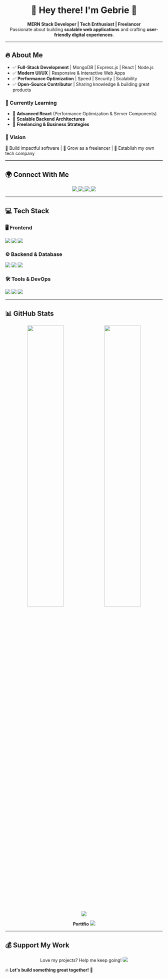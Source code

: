 <h1 align="center">🚀 Hey there! I'm Gebrie 👋</h1>

<p align="center">
  <b>MERN Stack Developer | Tech Enthusiast | Freelancer</b>  
  <br>
  Passionate about building <b>scalable web applications</b> and crafting <b>user-friendly digital experiences</b>.
</p>

---

## 🔥 About Me  
- ✅ **Full-Stack Development** | MongoDB | Express.js | React | Node.js  
- ✅ **Modern UI/UX** | Responsive & Interactive Web Apps  
- ✅ **Performance Optimization** | Speed | Security | Scalability  
- ✅ **Open-Source Contributor** | Sharing knowledge & building great products  

### 🌱 Currently Learning  
- 🔹 **Advanced React** (Performance Optimization & Server Components)  
- 🔹 **Scalable Backend Architectures**  
- 🔹 **Freelancing & Business Strategies**  

### 🎯 Vision  
🚀 Build impactful software | 🌟 Grow as a freelancer | 🏢 Establish my own tech company  

---

## 🌍 Connect With Me  

<p align="center">
  <a href="https://facebook.com/gebrie10">
    <img src="https://img.shields.io/badge/Facebook-%231877F2.svg?style=for-the-badge&logo=Facebook&logoColor=white">
  </a>
  <a href="https://instagram.com/gebrie10">
    <img src="https://img.shields.io/badge/Instagram-%23E4405F.svg?style=for-the-badge&logo=Instagram&logoColor=white">
  </a>
  <a href="https://x.com/@gabiwagnew">
    <img src="https://img.shields.io/badge/X-black.svg?style=for-the-badge&logo=X&logoColor=white">
  </a>
  <a href="https://linkedin.com/in/gebrie">
    <img src="https://img.shields.io/badge/LinkedIn-%230077B5.svg?style=for-the-badge&logo=linkedin&logoColor=white">
  </a>
</p>

---

## 💻 Tech Stack  

### 🖥 Frontend  
<p>
  <img src="https://img.shields.io/badge/react-%2320232a.svg?style=for-the-badge&logo=react&logoColor=%2361DAFB">
  <img src="https://img.shields.io/badge/tailwindcss-%2338B2AC.svg?style=for-the-badge&logo=tailwind-css&logoColor=white">
  <img src="https://img.shields.io/badge/javascript-%23323330.svg?style=for-the-badge&logo=javascript&logoColor=%23F7DF1E">
</p>

### ⚙ Backend & Database  
<p>
  <img src="https://img.shields.io/badge/node.js-6DA55F?style=for-the-badge&logo=node.js&logoColor=white">
  <img src="https://img.shields.io/badge/MongoDB-%234ea94b.svg?style=for-the-badge&logo=mongodb&logoColor=white">
  <img src="https://img.shields.io/badge/Express.js-000000?style=for-the-badge&logo=express&logoColor=white">
</p>

### 🛠 Tools & DevOps  
<p>
  <img src="https://img.shields.io/badge/git-%23F05033.svg?style=for-the-badge&logo=git&logoColor=white">
  <img src="https://img.shields.io/badge/netlify-%23000000.svg?style=for-the-badge&logo=netlify&logoColor=#00C7B7">
  <img src="https://img.shields.io/badge/Render-%46E3B7.svg?style=for-the-badge&logo=render&logoColor=white">
</p>

---

## 📊 GitHub Stats  

<p align="center">
  <img src="https://github-readme-streak-stats.herokuapp.com/?user=gebrie-dev&theme=radical&hide_border=false" width="48%">
  <img src="https://github-readme-stats.vercel.app/api/top-langs/?username=gebrie-dev&theme=radical&layout=compact" width="48%">
  <img src="https://github-contributor-stats.vercel.app/api?username=gebrie-dev&limit=5&theme=radical">
</p>

<p align="center">
  <b>Porttfio</b>  
  <img src="[https://visitcount.itsvg.in/api?id=gebrie-dev&icon=0&color=0](https://gebrieportfolio.netlify.app/)">
</p>

---

## 💰 Support My Work  
<p align="center">
  Love my projects? Help me keep going!  
  <a href="https://buymeacoffee.com/gabiwagnewa">
    <img src="https://img.shields.io/badge/Buy%20Me%20a%20Coffee-ffdd00?style=for-the-badge&logo=buy-me-a-coffee&logoColor=black">
  </a>
</p>

🔥 **Let's build something great together!** 🚀
